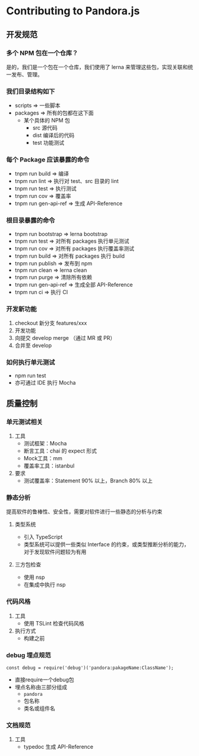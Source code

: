 # Contributing to Pandora.js


## 开发规范

### 多个 NPM 包在一个仓库？

是的，我们是一个包在一个仓库，我们使用了 lerna 来管理这些包，实现关联和统一发布、管理。

### 我们目录结构如下

* scripts => 一些脚本
* packages => 所有的包都在这下面
	* 某个具体的 NPM 包
		* src 源代码
		* dist 编译后的代码
		* test 功能测试
		
### 每个 Package 应该暴露的命令

* tnpm run build => 编译
* tnpm run lint => 执行对 test、src 目录的 lint
* tnpm run test => 执行测试
* tnpm run cov => 覆盖率
* tnpm run gen-api-ref => 生成 API-Reference

### 根目录暴露的命令
    
* tnpm run bootstrap => lerna bootstrap
* tnpm run test => 对所有 packages 执行单元测试
* tnpm run cov => 对所有 packages 执行覆盖率测试
* tnpm run build => 对所有 packages 执行 build
* tnpm run publish => 发布到 npm
* tnpm run clean => lerna clean
* tnpm run purge => 清除所有依赖
* tnpm run gen-api-ref => 生成全部 API-Reference
* tnpm run ci => 执行 CI


### 开发新功能

1. checkout 新分支 features/xxx
2. 开发功能
3. 向提交 develop merge （通过 MR 或 PR）
4. 合并至 develop

### 如何执行单元测试

* npm run test
* 亦可通过 IDE 执行 Mocha


## 质量控制

### 单元测试相关

1. 工具
	* 测试框架：Mocha	
	* 断言工具：chai 的 expect 形式
	* Mock工具：mm 
	* 覆盖率工具：istanbul
2. 要求
	* 测试覆盖率：Statement 90% 以上，Branch 80% 以上


### 静态分析

提高软件的鲁棒性、安全性，需要对软件进行一些静态的分析与约束

1. 类型系统
	* 引入 TypeScript
	* 类型系统可以提供一些类似 Interface 的约束，或类型推断分析的能力，对于发现软件问题较为有用

2. 三方包检查
	* 使用 nsp
	* 在集成中执行 nsp

### 代码风格

1. 工具
	* 使用 TSLint 检查代码风格
2. 执行方式
	* 构建之前
	

### debug 埋点规范

```
const debug = require('debug')('pandora:pakageName:ClassName');
```

* 直接require一个debug包
* 埋点名称由三部分组成
    * `pandora`
    * 包名称
    * 类名或组件名

### 文档规范

1. 工具
	* typedoc 生成 API-Reference

<!--

### 关于版本

1. Pandora.js 下的所有版本都是固定的，所有的更新都体现在 Pandora.js 的版本变化上
2. 类似 Linux 偶数表示稳固版本，奇数表示开发中版本

### 操作系统

* Linux
* Mac
* Window // 不主要关注

-->
